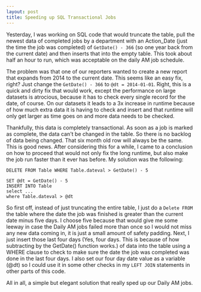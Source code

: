 ```yaml
---
layout: post
title: Speeding up SQL Transactional Jobs
---
```


Yesterday, I was working on SQL code that would truncate the table, pull the newest data of completed jobs by a department with an Action_Date (just the time the job was completed) of `GetDate() - 366` (so one year back from the current date) and then inserts that into the empty table. This took about half an hour to run, which was acceptable on the daily AM job schedule. 

The problem was that one of our reporters wanted to create a new report that expands from 2014 to the current date. This seems like an easy fix, right? Just change the `GetDate() - 366` to `@dt = 2014-01-01`. Right, this is a quick and dirty fix that would work, except the performance on large datasets is atrocious, because it has to check every single record for the date, of course. On our datasets it leads to a 3x increase in runtime because of how much extra data it is having to check and insert and that runtime will only get larger as time goes on and more data needs to be checked. 

Thankfully, this data is completely transactional. As soon as a job is marked as complete, the data can't be changed in the table. So there is no backlog of data being changed. That six month old row will always be the same. This is good news. After considering this for a while, I came to a conclusion on how to proceed that would not only fix the long runtime, but also make the job run faster than it ever has before. My solution was the following: 

```
DELETE FROM Table WHERE Table.dateval > GetDate() - 5 

SET @dt = GetDate() - 5
INSERT INTO Table
select ...
where Table.dateval > @dt
```

So first off, instead of just truncating the entire table, I just do a `Delete FROM` the table where the date the job was finished is greater than the current date minus five days. I choose five because that would give me some leeway in case the Daily AM jobs failed more than once so I would not miss any new data coming in, it is just a small amount of safety padding. Next, I just insert those last four days (Yes, four days. This is because of how subtracting by the GetDate() function works.) of data into the table using a WHERE clause to check to make sure the date the job was completed was done in the last four days. I also set our four day date value as a variable (@dt) so I could use it in some other checks in my `LEFT JOIN` statements in other parts of this code. 

All in all, a simple but elegant solution that really sped up our Daily AM jobs. 




